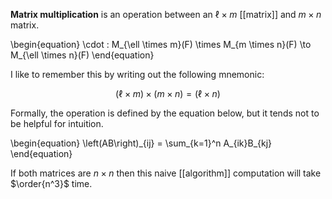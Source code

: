 **Matrix multiplication** is an operation between an $\ell \times m$ [[matrix]] and $m \times n$ matrix.

\begin{equation}
\cdot : M_{\ell \times m}(F) \times M_{m \times n}(F) \to M_{\ell \times n}(F)
\end{equation}

I like to remember this by writing out the following mnemonic:

$$
(\ell \times m) \times (m \times n) = (\ell \times n)
$$

Formally, the operation is defined by the equation below, but it tends not to be helpful for intuition.

\begin{equation}
\left(AB\right)\_{ij} = \sum\_{k=1}^n A_{ik}B_{kj} 
\end{equation}

If both matrices are $n \times n$ then this naive [[algorithm]] computation will take $\order{n^3}$ time.